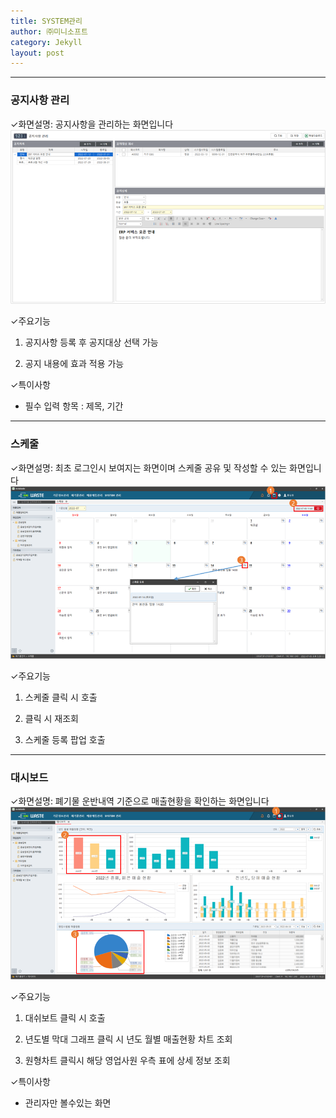 ```yaml
---
title: SYSTEM관리
author: ㈜미니소프트
category: Jekyll
layout: post
---
```


***

### 공지사항 관리
✓화면설명: 공지사항을 관리하는 화면입니다  
![](/images/sys/board_management.png)

✓주요기능  
1) 공지사항 등록 후 공지대상 선택 가능  

2) 공지 내용에 효과 적용 가능  

✓특이사항
- 필수 입력 항목 : 제목, 기간

***

### 스케줄
✓화면설명: 최초 로그인시 보여지는 화면이며 스케줄 공유 및 작성할 수 있는 화면입니다  
![](/images/sys/schedule.png)

✓주요기능  
1) 스케줄 클릭 시 호출  

2) 클릭 시 재조회  

3) 스케줄 등록 팝업 호출  

***

### 대시보드
✓화면설명: 폐기물 운반내역 기준으로 매출현황을 확인하는 화면입니다  
![](/images/sys/dash_board.png)

✓주요기능  
1) 대쉬보트 클릭 시 호출  

2) 년도별 막대 그래프 클릭 시 년도 월별 매출현황 차트 조회  

3) 원형차트 클릭시 해당 영업사원 우측 표에 상세 정보 조회  

✓특이사항
- 관리자만 볼수있는 화면